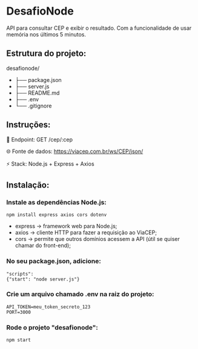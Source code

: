 # DesafioNode
API para consultar CEP e exibir o resultado. Com a funcionalidade de usar memória nos últimos 5 minutos.

## Estrutura do projeto:

desafionode/
* ├── package.json
* ├── server.js
* ├── README.md
* ├── .env
* └── .gitignore


## Instruções:

🔗 Endpoint: GET /cep/:cep

🌐 Fonte de dados: https://viacep.com.br/ws/CEP/json/

⚡ Stack: Node.js + Express + Axios

## Instalação:

### Instale as dependências Node.js: 

```npm install express axios cors dotenv```

- express → framework web para Node.js;
- axios → cliente HTTP para fazer a requisição ao ViaCEP;
- cors → permite que outros domínios acessem a API (útil se quiser chamar do front-end);

### No seu package.json, adicione:

 ```
 "scripts":
 {"start": "node server.js"}
 ```

### Crie um arquivo chamado .env na raiz do projeto:

 ```
 API_TOKEN=meu_token_secreto_123
 PORT=3000
 ```

### Rode o projeto "desafionode":

```npm start```
